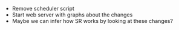 * Remove scheduler script
* Start web server with graphs about the changes
* Maybe we can infer how SR works by looking at these changes?

